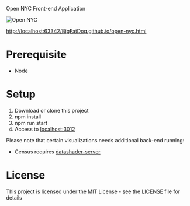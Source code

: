 Open NYC Front-end Application

<img alt="Open NYC" src="https://github.com/opennyc/opennyc.github.io/blob/master/assets/img/open-nyc-web.jpg">

[http://localhost:63342/BigFatDog.github.io/open-nyc.html](http://localhost:63342/BigFatDog.github.io/open-nyc.html)

# Prerequisite
* Node

# Setup
1. Download or clone this project
2. npm install
3. npm run start
4. Access to [localhost:3012](localhost:3012)

Please note that certain visualizations needs additional back-end running:
* Census requires [datashader-server](https://github.com/opennyc/open-nyc-datashader)

# License

This project is licensed under the MIT License - see the [LICENSE](LICENSE) file for details
